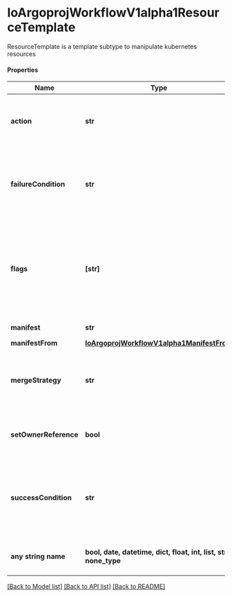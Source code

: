 # IoArgoprojWorkflowV1alpha1ResourceTemplate

ResourceTemplate is a template subtype to manipulate kubernetes resources

#### Properties
Name | Type | Description | Notes
------------ | ------------- | ------------- | -------------
**action** | **str** | Action is the action to perform to the resource. Must be one of: get, create, apply, delete, replace, patch | 
**failureCondition** | **str** | FailureCondition is a label selector expression which describes the conditions of the k8s resource in which the step was considered failed | [optional] 
**flags** | **[str]** | Flags is a set of additional options passed to kubectl before submitting a resource I.e. to disable resource validation: flags: [  \&quot;--validate&#x3D;false\&quot;  # disable resource validation ] | [optional] 
**manifest** | **str** | Manifest contains the kubernetes manifest | [optional] 
**manifestFrom** | [**IoArgoprojWorkflowV1alpha1ManifestFrom**](IoArgoprojWorkflowV1alpha1ManifestFrom.md) |  | [optional] 
**mergeStrategy** | **str** | MergeStrategy is the strategy used to merge a patch. It defaults to \&quot;strategic\&quot; Must be one of: strategic, merge, json | [optional] 
**setOwnerReference** | **bool** | SetOwnerReference sets the reference to the workflow on the OwnerReference of generated resource. | [optional] 
**successCondition** | **str** | SuccessCondition is a label selector expression which describes the conditions of the k8s resource in which it is acceptable to proceed to the following step | [optional] 
**any string name** | **bool, date, datetime, dict, float, int, list, str, none_type** | any string name can be used but the value must be the correct type | [optional]

[[Back to Model list]](../README.md#documentation-for-models) [[Back to API list]](../README.md#documentation-for-api-endpoints) [[Back to README]](../README.md)

